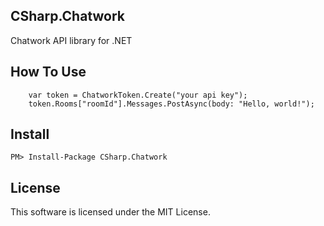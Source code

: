 ## CSharp.Chatwork
Chatwork API library for .NET

## How To Use
```
	var token = ChatworkToken.Create("your api key");
	token.Rooms["roomId"].Messages.PostAsync(body: "Hello, world!");
```

## Install
```
PM> Install-Package CSharp.Chatwork
```

## License
This software is licensed under the MIT License.
